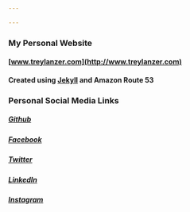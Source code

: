 ```yaml
---

---
```


### My Personal Website
#### [www.treylanzer.com](http://www.treylanzer.com)
#### Created using [Jekyll](https://jekyllrb.com/) and Amazon Route 53

### Personal Social Media Links
##### [Github](https://github.com/TexasBullet26)
##### [Facebook](https://www.facebook.com/trey.lanzer)
##### [Twitter](https://twitter.com/TexasBullet26)
##### [LinkedIn](https://www.linkedin.com/in/glenn-lanzer-426244101/)
##### [Instagram](https://instagram.com/treylanzer)
